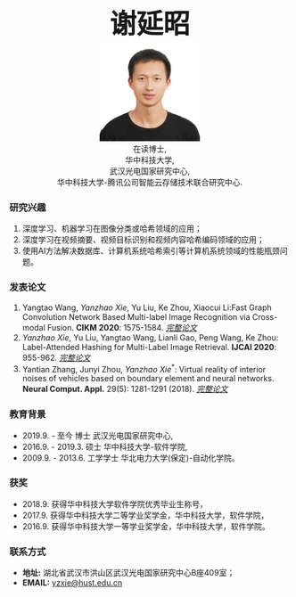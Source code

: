 <center><b><font size=50>谢延昭</font></b></center>

<div align=center><img src="./me.png" width="  "></div>

<center>在读博士,</center>
<center>华中科技大学,</center>
<center>武汉光电国家研究中心,</center>
<center>华中科技大学-腾讯公司智能云存储技术联合研究中心.</center>

### 研究兴趣
1. 深度学习、机器学习在图像分类或哈希领域的应用；
2. 深度学习在视频摘要、视频目标识别和视频内容哈希编码领域的应用；
2. 使用AI方法解决数据库、计算机系统哈希索引等计算机系统领域的性能瓶颈问题。 

### 发表论文
1. Yangtao Wang, *Yanzhao Xie*, Yu Liu, Ke Zhou, Xiaocui Li:Fast Graph Convolution Network Based Multi-label Image Recognition via Cross-modal Fusion. <b>CIKM 2020</b>: 1575-1584. [*完整论文*](https://doi.org/10.1145/3340531.3411880)
2. *Yanzhao Xie*, Yu Liu, Yangtao Wang, Lianli Gao, Peng Wang, Ke Zhou: Label-Attended Hashing for Multi-Label Image Retrieval. <b>IJCAI 2020</b>: 955-962. [*完整论文*](https://doi.org/10.24963/ijcai.2020/133)      
3. Yantian Zhang, Junyi Zhou, *Yanzhao Xie*<sup>*</sup>: Virtual reality of interior noises of vehicles based on boundary element and neural networks. <b>Neural Comput. Appl.</b> 29(5): 1281-1291 (2018). [*完整论文*](https://link.springer.com/article/10.1007%2Fs00521-016-2836-0)

### 教育背景
- 2019.9. - 至今 博士 武汉光电国家研究中心,
- 2016.9. - 2019.3. 硕士 华中科技大学-软件学院,
- 2009.9. - 2013.6. 工学学士 华北电力大学(保定)-自动化学院。

### 获奖
- 2018.9. 获得华中科技大学软件学院优秀毕业生称号，
- 2017.9. 获得华中科技大学二等学业奖学金，华中科技大学，软件学院，
- 2016.9. 获得华中科技大学一等学业奖学金，华中科技大学，软件学院。

### 联系方式
- <b>地址:</b>  湖北省武汉市洪山区武汉光电国家研究中心B座409室；
- <b>EMAIL:</b> yzxie@hust.edu.cn
